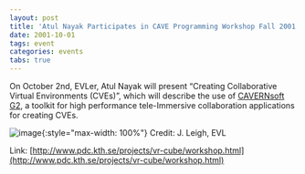 ```yaml
---
layout: post
title: 'Atul Nayak Participates in CAVE Programming Workshop Fall 2001'
date: 2001-10-01
tags: event
categories: events
tabs: true
---
```


On October 2nd, EVLer, Atul Nayak will present &ldquo;Creating Collaborative Virtual Environments (CVEs)&rdquo;, which will describe the use of <a href="http://www.openchannelsoftware.org/projects/CAVERNsoft_G2/">CAVERNsoft G2</a>, a toolkit for high performance tele-Immersive collaboration applications for creating CVEs.

![image](https://www.evl.uic.edu/output/originals/allg2.gif-srcw.jpg){:style="max-width: 100%"}
Credit: J. Leigh, EVL


Link: [http://www.pdc.kth.se/projects/vr-cube/workshop.html](http://www.pdc.kth.se/projects/vr-cube/workshop.html)
